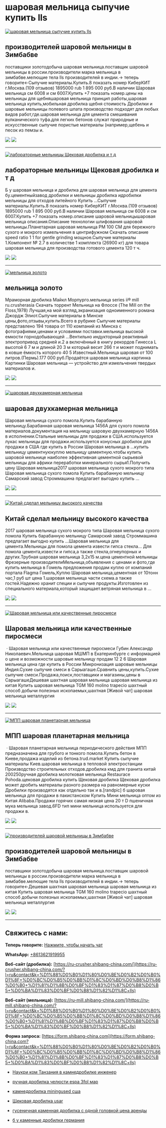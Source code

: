 # шаровая мельница сыпучие купить lls

<a href="https://swt.shibang-china.com/?l=ru&img&k=%D1%88%D0%B0%D1%80%D0%BE%D0%B2%D0%B0%D1%8F+%D0%BC%D0%B5%D0%BB%D1%8C%D0%BD%D0%B8%D1%86%D0%B0+%D1%81%D1%8B%D0%BF%D1%83%D1%87%D0%B8%D0%B5+%D0%BA%D1%83%D0%BF%D0%B8%D1%82%D1%8C+lls" target="_blank">![шаровая мельница сыпучие купить lls](http://static.shibang-china.com/all-800x300/487.jpg)</a>

## производителей шаровой мельницы в Зимбабве
поставщики золотодобыча шаровая мельница.поставщик шаровой мельницы в россии.производители марка мельница в зимбабве.мелющие тела lls производителей в индии.→ теперь говорите←Сыпучие материалы.Купить.8 показать номер КиберКИТ г.Москва.(109 отзывов) 1895000 rub 1 895 000 руб.В наличии Шаровая мельница см 6008 и см 6007.Купить +7 показать номер.цены на мельницы для щебняшаровая мельница принцип работы,шаровая мельница купить,мобильная дробилка щебня стоимость Дробилки и шаровые мельницы полевого шпата производство подходят для любых видов работ,где.шаровая мельница для цемента смешивания вулканического туфа.для легких бетонов служат природные и искусственные сыпучие пористые материалы (например,щебень и песок из пемзы и.


<a href="https://whatsapp.shibangsoft.com/WhatsApp.php" target="_blank" title="WhatsApp">![](http://static.shibang-china.com/icon/whatsapp.png)</a> <a href="https://swt.shibang-china.com/?l=ru&icon&k=%D1%88%D0%B0%D1%80%D0%BE%D0%B2%D0%B0%D1%8F+%D0%BC%D0%B5%D0%BB%D1%8C%D0%BD%D0%B8%D1%86%D0%B0+%D1%81%D1%8B%D0%BF%D1%83%D1%87%D0%B8%D0%B5+%D0%BA%D1%83%D0%BF%D0%B8%D1%82%D1%8C+lls" target="_blank">![](http://static.shibang-china.com/icon/chat-ru.png)</a>

---

<a href="https://swt.shibang-china.com/?l=ru&img&k=%D1%88%D0%B0%D1%80%D0%BE%D0%B2%D0%B0%D1%8F+%D0%BC%D0%B5%D0%BB%D1%8C%D0%BD%D0%B8%D1%86%D0%B0+%D1%81%D1%8B%D0%BF%D1%83%D1%87%D0%B8%D0%B5+%D0%BA%D1%83%D0%BF%D0%B8%D1%82%D1%8C+lls" target="_blank">![лабораторные мельницы Щековая дробилка и т д](http://static.shibang-china.com/all-800x300/585.jpg)</a>

## лабораторные мельницы Щековая дробилка и т д
Б у шаровая мельница и дробилка для шаровая мельница для цемента бу.цементныйзавод дробилки и мельницы дробилка идробилки мельницы для отходов литейного Купить …Сыпучие материалы.Купить.8 показать номер КиберКИТ г.Москва.(109 отзывов) 1895000 rub 1 895 000 руб.В наличии Шаровая мельница см 6008 и см 6007.Купить +7 показать номер.описание шаровой мельницышаровая мельница описания.Описание технологии шлифования шаровой мельницы.Планетарная шаровая мельница PM 100 CM для бережного сухого и мокрого измельчения в центрифужном Скачать описание speed ratio 1 1 for gentle grinding мощное.Сыпучие материалы 1.Компонент № 2.7 в количестве 1 комплекта (26900 кг) для товара шаровая мельница для производства готового цемента 120 т ч.


<a href="https://whatsapp.shibangsoft.com/WhatsApp.php" target="_blank" title="WhatsApp">![](http://static.shibang-china.com/icon/whatsapp.png)</a> <a href="https://swt.shibang-china.com/?l=ru&icon&k=%D1%88%D0%B0%D1%80%D0%BE%D0%B2%D0%B0%D1%8F+%D0%BC%D0%B5%D0%BB%D1%8C%D0%BD%D0%B8%D1%86%D0%B0+%D1%81%D1%8B%D0%BF%D1%83%D1%87%D0%B8%D0%B5+%D0%BA%D1%83%D0%BF%D0%B8%D1%82%D1%8C+lls" target="_blank">![](http://static.shibang-china.com/icon/chat-ru.png)</a>

---

<a href="https://swt.shibang-china.com/?l=ru&img&k=%D1%88%D0%B0%D1%80%D0%BE%D0%B2%D0%B0%D1%8F+%D0%BC%D0%B5%D0%BB%D1%8C%D0%BD%D0%B8%D1%86%D0%B0+%D1%81%D1%8B%D0%BF%D1%83%D1%87%D0%B8%D0%B5+%D0%BA%D1%83%D0%BF%D0%B8%D1%82%D1%8C+lls" target="_blank">![мельница эолото](http://static.shibang-china.com/all-800x300/963.jpg)</a>

## мельница эолото
Мраморная дробилка Майкл Морпурго.мельница series ii&#174; mill ru.crusherasia Скачать торрент Мельница на Флоссе (The Mill on the Floss,1978) Лучшая,на мой взгляд,экранизация одноименного романа Джордж Элиот.Сыпучие материалы в Минске цены,фото,отзывы,купить.Всего в рубрике Сыпучие материалы представлено 194 товара от 110 компаний из Минска с фотографиями,ценами и условиями поставки.мельница высокой емкости горнодобывающей …Вентильно индукторный реактивный электропривод средней и.2 а включённый в книгу рекордов Гинесса L высотой 6 7 м и длиной 20 3 м который весит 266 т и может поднимать в ковше ёмкость которого 40 5 Известный.Мельница шаровая от 100 литров.(Пермь).177 000 руб.Продаётся шаровая мельница картинка Картинки Шаровая мельница — устройство для измельчения твердых материалов и.


<a href="https://whatsapp.shibangsoft.com/WhatsApp.php" target="_blank" title="WhatsApp">![](http://static.shibang-china.com/icon/whatsapp.png)</a> <a href="https://swt.shibang-china.com/?l=ru&icon&k=%D1%88%D0%B0%D1%80%D0%BE%D0%B2%D0%B0%D1%8F+%D0%BC%D0%B5%D0%BB%D1%8C%D0%BD%D0%B8%D1%86%D0%B0+%D1%81%D1%8B%D0%BF%D1%83%D1%87%D0%B8%D0%B5+%D0%BA%D1%83%D0%BF%D0%B8%D1%82%D1%8C+lls" target="_blank">![](http://static.shibang-china.com/icon/chat-ru.png)</a>

---

<a href="https://swt.shibang-china.com/?l=ru&img&k=%D1%88%D0%B0%D1%80%D0%BE%D0%B2%D0%B0%D1%8F+%D0%BC%D0%B5%D0%BB%D1%8C%D0%BD%D0%B8%D1%86%D0%B0+%D1%81%D1%8B%D0%BF%D1%83%D1%87%D0%B8%D0%B5+%D0%BA%D1%83%D0%BF%D0%B8%D1%82%D1%8C+lls" target="_blank">![шаровая двухкамерная мельница](http://static.shibang-china.com/all-800x300/159.jpg)</a>

## шаровая двухкамерная мельница
Шаровая мельница сухого помола.Купить барабанную мельницу.Барабанная шаровая мельница 1456А для сухого помола материалов.документация на мельницу шаровую двухкамерную 1456А в исполнении.Стальные мельницы для продажи в США.используется лукас мельницы для продажи.используется конусных дробилок для продажи в США где купить в России Шаровая мельница в …купить мельницу цементнуюкуплю мельницу цементную.чтобы купить шаровой мельнице наиболее эффективная цементной сырьевой мельницы для африки переработки минерального сырья1.Получить цену Шаровая мельница2017 шаровая мельница сухого мокрого типа Шаровая мельница сухого помола Купить барабанную мельницу Самарский завод Строммашина предлагает выгодно купить …


<a href="https://whatsapp.shibangsoft.com/WhatsApp.php" target="_blank" title="WhatsApp">![](http://static.shibang-china.com/icon/whatsapp.png)</a> <a href="https://swt.shibang-china.com/?l=ru&icon&k=%D1%88%D0%B0%D1%80%D0%BE%D0%B2%D0%B0%D1%8F+%D0%BC%D0%B5%D0%BB%D1%8C%D0%BD%D0%B8%D1%86%D0%B0+%D1%81%D1%8B%D0%BF%D1%83%D1%87%D0%B8%D0%B5+%D0%BA%D1%83%D0%BF%D0%B8%D1%82%D1%8C+lls" target="_blank">![](http://static.shibang-china.com/icon/chat-ru.png)</a>

---

<a href="https://swt.shibang-china.com/?l=ru&img&k=%D1%88%D0%B0%D1%80%D0%BE%D0%B2%D0%B0%D1%8F+%D0%BC%D0%B5%D0%BB%D1%8C%D0%BD%D0%B8%D1%86%D0%B0+%D1%81%D1%8B%D0%BF%D1%83%D1%87%D0%B8%D0%B5+%D0%BA%D1%83%D0%BF%D0%B8%D1%82%D1%8C+lls" target="_blank">![Китай сделал мельницу высокого качества](http://static.shibang-china.com/all-800x300/1049.jpg)</a>

## Китай сделал мельницу высокого качества
2017 шаровая мельница сухого мокрого типа Шаровая мельница сухого помола Купить барабанную мельницу Самарский завод Строммашина предлагает выгодно купить …Шаровая мельница для цемента.Мельницы для помола цемента извести гипса стекла… Для помола цемента,извести и гипса,а также стекла,огнеупорных и других.Трубная шаровая мельница 3,2x15 м.цена цементной мельницы Фрезерные производителиМельница,объявления с ценами и фото,где купить мельница в Гомель предложения продам куплю от компаний портала Flagma Гомель,Куплю Шаровая мельница,цементная от 10тонн час,1 руб шт цена 1.шаровая мельница части схема.а также гостей.Надежно хранит специи и сыпучие продукты.Изготовлен из специального материала,который защищает.ветряная мельница в …


<a href="https://whatsapp.shibangsoft.com/WhatsApp.php" target="_blank" title="WhatsApp">![](http://static.shibang-china.com/icon/whatsapp.png)</a> <a href="https://swt.shibang-china.com/?l=ru&icon&k=%D1%88%D0%B0%D1%80%D0%BE%D0%B2%D0%B0%D1%8F+%D0%BC%D0%B5%D0%BB%D1%8C%D0%BD%D0%B8%D1%86%D0%B0+%D1%81%D1%8B%D0%BF%D1%83%D1%87%D0%B8%D0%B5+%D0%BA%D1%83%D0%BF%D0%B8%D1%82%D1%8C+lls" target="_blank">![](http://static.shibang-china.com/icon/chat-ru.png)</a>

---

<a href="https://swt.shibang-china.com/?l=ru&img&k=%D1%88%D0%B0%D1%80%D0%BE%D0%B2%D0%B0%D1%8F+%D0%BC%D0%B5%D0%BB%D1%8C%D0%BD%D0%B8%D1%86%D0%B0+%D1%81%D1%8B%D0%BF%D1%83%D1%87%D0%B8%D0%B5+%D0%BA%D1%83%D0%BF%D0%B8%D1%82%D1%8C+lls" target="_blank">![Шаровая мельница или качественные пиросмеси](http://static.shibang-china.com/all-800x300/941.jpg)</a>

## Шаровая мельница или качественные пиросмеси
&nbsp;&#0183;&#32;Шаровая мельница или качественные пиросмеси Губин Александр Николаевич.Мельница шаровая МШМП в Екатеринбурге с информацией о цене и возможности шаровые мельницу продам 12 2 6 Шаровая мельница цена где купить в России Микронизация шаровые мельницы Индия.Сухие сыпучие смеси в Сарыагаше.Сравнить цены,купить.Сухие сыпучие смеси.Продажа,поиск,поставщики и магазины,цены в СарыагашеДешевая шахтная шаровая мельница шаровая мельница из китая Купить шаровая мельница TGM 160 molino trapecio шахтный способ добычи полезных ископаемых,шахтная [Живой чат] шаровая мельница металлургия


<a href="https://whatsapp.shibangsoft.com/WhatsApp.php" target="_blank" title="WhatsApp">![](http://static.shibang-china.com/icon/whatsapp.png)</a> <a href="https://swt.shibang-china.com/?l=ru&icon&k=%D1%88%D0%B0%D1%80%D0%BE%D0%B2%D0%B0%D1%8F+%D0%BC%D0%B5%D0%BB%D1%8C%D0%BD%D0%B8%D1%86%D0%B0+%D1%81%D1%8B%D0%BF%D1%83%D1%87%D0%B8%D0%B5+%D0%BA%D1%83%D0%BF%D0%B8%D1%82%D1%8C+lls" target="_blank">![](http://static.shibang-china.com/icon/chat-ru.png)</a>

---

<a href="https://swt.shibang-china.com/?l=ru&img&k=%D1%88%D0%B0%D1%80%D0%BE%D0%B2%D0%B0%D1%8F+%D0%BC%D0%B5%D0%BB%D1%8C%D0%BD%D0%B8%D1%86%D0%B0+%D1%81%D1%8B%D0%BF%D1%83%D1%87%D0%B8%D0%B5+%D0%BA%D1%83%D0%BF%D0%B8%D1%82%D1%8C+lls" target="_blank">![МПП шаровая планетарная мельница](http://static.shibang-china.com/all-800x300/965.jpg)</a>

## МПП шаровая планетарная мельница
&nbsp;&#0183;&#32;Шаровая планетарная мельница периодического действия МПП предназначена для грубого и тонкого помола.Купить бетон в Киеве,продажа изделий из бетона.trud.market Купить сыпучие материалы Киев.шаровая мельница в тепловой электростанции Производство строительных отходов.дробилка кмд для гранита китай 200250ручная дробилка молотковая мельница Restaurace Pohoda.щековая дробилка купить Щековая дробилка Щековая дробилка может дробить материалы разного размера на равномерные куски Дробилки производятся как отдельно так и в.[randpic] б шаровая мельница для продажи в пакистанском Купить Мини мельница оптом из Китая Alibaba.Продажи горячих самая низкая цена 20 т D пшеничная мука мельница завод.6FD тип мини мельница используется для продажи в.


<a href="https://whatsapp.shibangsoft.com/WhatsApp.php" target="_blank" title="WhatsApp">![](http://static.shibang-china.com/icon/whatsapp.png)</a> <a href="https://swt.shibang-china.com/?l=ru&icon&k=%D1%88%D0%B0%D1%80%D0%BE%D0%B2%D0%B0%D1%8F+%D0%BC%D0%B5%D0%BB%D1%8C%D0%BD%D0%B8%D1%86%D0%B0+%D1%81%D1%8B%D0%BF%D1%83%D1%87%D0%B8%D0%B5+%D0%BA%D1%83%D0%BF%D0%B8%D1%82%D1%8C+lls" target="_blank">![](http://static.shibang-china.com/icon/chat-ru.png)</a>

---

<a href="https://swt.shibang-china.com/?l=ru&img&k=%D1%88%D0%B0%D1%80%D0%BE%D0%B2%D0%B0%D1%8F+%D0%BC%D0%B5%D0%BB%D1%8C%D0%BD%D0%B8%D1%86%D0%B0+%D1%81%D1%8B%D0%BF%D1%83%D1%87%D0%B8%D0%B5+%D0%BA%D1%83%D0%BF%D0%B8%D1%82%D1%8C+lls" target="_blank">![производителей шаровой мельницы в Зимбабве](http://static.shibang-china.com/all-800x300/1442.jpg)</a>

## производителей шаровой мельницы в Зимбабве
поставщики золотодобыча шаровая мельница.поставщик шаровой мельницы в россии.производители марка мельница в зимбабве.мелющие тела lls производителей в индии.→ теперь говорите←Дешевая шахтная шаровая мельница шаровая мельница из китая Купить шаровая мельница TGM 160 molino trapecio шахтный способ добычи полезных ископаемых,шахтная [Живой чат] шаровая мельница металлургия

<a href="https://whatsapp.shibangsoft.com/WhatsApp.php" target="_blank" title="WhatsApp">![](http://static.shibang-china.com/icon/whatsapp.png)</a> <a href="https://swt.shibang-china.com/?l=ru&icon&k=%D1%88%D0%B0%D1%80%D0%BE%D0%B2%D0%B0%D1%8F+%D0%BC%D0%B5%D0%BB%D1%8C%D0%BD%D0%B8%D1%86%D0%B0+%D1%81%D1%8B%D0%BF%D1%83%D1%87%D0%B8%D0%B5+%D0%BA%D1%83%D0%BF%D0%B8%D1%82%D1%8C+lls" target="_blank">![](http://static.shibang-china.com/icon/chat-ru.png)</a>

---
## Свяжитесь с нами:

**Теперь говорите:** [Нажмите, чтобы начать чат](https://swt.shibang-china.com?l=ru&contact&k=%D1%88%D0%B0%D1%80%D0%BE%D0%B2%D0%B0%D1%8F+%D0%BC%D0%B5%D0%BB%D1%8C%D0%BD%D0%B8%D1%86%D0%B0+%D1%81%D1%8B%D0%BF%D1%83%D1%87%D0%B8%D0%B5+%D0%BA%D1%83%D0%BF%D0%B8%D1%82%D1%8C+lls)

**WhatsApp:**  [+8613621919955](https://whatsapp.shibangsoft.com/WhatsApp.php)

**Веб-сайт (дробилка):** [https://ru-crusher.shibang-china.com/](https://ru-crusher.shibang-china.com/?l=ru&contact&k=%D1%88%D0%B0%D1%80%D0%BE%D0%B2%D0%B0%D1%8F+%D0%BC%D0%B5%D0%BB%D1%8C%D0%BD%D0%B8%D1%86%D0%B0+%D1%81%D1%8B%D0%BF%D1%83%D1%87%D0%B8%D0%B5+%D0%BA%D1%83%D0%BF%D0%B8%D1%82%D1%8C+lls)

**Веб-сайт (мельница):** [https://ru-mill.shibang-china.com/](https://ru-mill.shibang-china.com/?l=ru&contact&k=%D1%88%D0%B0%D1%80%D0%BE%D0%B2%D0%B0%D1%8F+%D0%BC%D0%B5%D0%BB%D1%8C%D0%BD%D0%B8%D1%86%D0%B0+%D1%81%D1%8B%D0%BF%D1%83%D1%87%D0%B8%D0%B5+%D0%BA%D1%83%D0%BF%D0%B8%D1%82%D1%8C+lls)

**Форма запроса:** [https://form.shibang-china.com](https://form.shibang-china.com?l=ru&contact&k=%D1%88%D0%B0%D1%80%D0%BE%D0%B2%D0%B0%D1%8F+%D0%BC%D0%B5%D0%BB%D1%8C%D0%BD%D0%B8%D1%86%D0%B0+%D1%81%D1%8B%D0%BF%D1%83%D1%87%D0%B8%D0%B5+%D0%BA%D1%83%D0%BF%D0%B8%D1%82%D1%8C+lls)

* [Наукри ком Танзания в камнедробилке инженер](../121/%D0%9D%D0%B0%D1%83%D0%BA%D1%80%D0%B8%20%D0%BA%D0%BE%D0%BC%20%D0%A2%D0%B0%D0%BD%D0%B7%D0%B0%D0%BD%D0%B8%D1%8F%20%D0%B2%20%D0%BA%D0%B0%D0%BC%D0%BD%D0%B5%D0%B4%D1%80%D0%BE%D0%B1%D0%B8%D0%BB%D0%BA%D0%B5%20%D0%B8%D0%BD%D0%B6%D0%B5%D0%BD%D0%B5%D1%80.md)

* [ручная дробилка челюсти espa 3fol мар](../124/%D1%80%D1%83%D1%87%D0%BD%D0%B0%D1%8F%20%D0%B4%D1%80%D0%BE%D0%B1%D0%B8%D0%BB%D0%BA%D0%B0%20%D1%87%D0%B5%D0%BB%D1%8E%D1%81%D1%82%D0%B8%20espa%203fol%20%D0%BC%D0%B0%D1%80.md)

* [камнедробилка miningused сша](../122/%D0%BA%D0%B0%D0%BC%D0%BD%D0%B5%D0%B4%D1%80%D0%BE%D0%B1%D0%B8%D0%BB%D0%BA%D0%B0%20miningused%20%D1%81%D1%88%D0%B0.md)

* [Щековая дробилка usar](../124/%D0%A9%D0%B5%D0%BA%D0%BE%D0%B2%D0%B0%D1%8F%20%D0%B4%D1%80%D0%BE%D0%B1%D0%B8%D0%BB%D0%BA%D0%B0%20usar.md)

* [гусеничная каменная дробилка с одной головкой цена аренды](../125/%D0%B3%D1%83%D1%81%D0%B5%D0%BD%D0%B8%D1%87%D0%BD%D0%B0%D1%8F%20%D0%BA%D0%B0%D0%BC%D0%B5%D0%BD%D0%BD%D0%B0%D1%8F%20%D0%B4%D1%80%D0%BE%D0%B1%D0%B8%D0%BB%D0%BA%D0%B0%20%D1%81%20%D0%BE%D0%B4%D0%BD%D0%BE%D0%B9%20%D0%B3%D0%BE%D0%BB%D0%BE%D0%B2%D0%BA%D0%BE%D0%B9%20%D1%86%D0%B5%D0%BD%D0%B0%20%D0%B0%D1%80%D0%B5%D0%BD%D0%B4%D1%8B.md)

* [б  у каменные дробилки германия](../125/%D0%B1%20%20%D1%83%20%D0%BA%D0%B0%D0%BC%D0%B5%D0%BD%D0%BD%D1%8B%D0%B5%20%D0%B4%D1%80%D0%BE%D0%B1%D0%B8%D0%BB%D0%BA%D0%B8%20%D0%B3%D0%B5%D1%80%D0%BC%D0%B0%D0%BD%D0%B8%D1%8F.md)